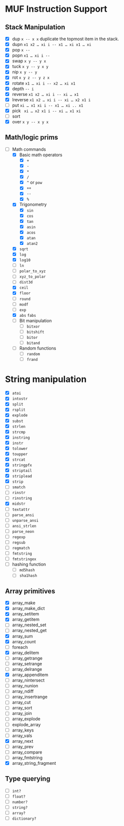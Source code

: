 # MUF Instruction Support

## Stack Manipulation

* [x] dup `x -- x x` duplicate the topmost item in the stack.
* [x] dupn `x1 x2 … xi i -- x1 … xi x1 … xi`
* [x] pop `x -- `
* [x] popn `x1 … xi i -- `
* [x] swap `x y -- y x`
* [x] tuck `x y -- y x y`
* [x] nip `x y -- y`
* [x] rot `x y z -- y z x`
* [x] rotate `x1 … xi i -- x2 … xi x1`
* [x] depth `-- i`
* [x] reverse `x1 x2 … xi i -- xi … x1`
* [x] lreverse `x1 x2 … xi i -- xi … x2 x1 i`
* [ ] put `xi … x1 xi i -- x1 … xi .. x1`
* [x] pick ` xi … x2 x1 i -- xi … x1 xi`
* [ ] sort 
* [x] over `x y -- x y x`

## Math/logic prims

* [ ] Math commands
    * [x] Basic math operators
        * [x] `+`
        * [x] `-` 
        * [x] `*`
        * [x] `/`
        * [x] `^` or `pow`
        * [x] `++`
        * [x] `--`
        * [x] `%`
    * [x] Trigonometry
        * [x] `sin`
        * [x] `cos`
        * [x] `tan`
        * [x] `asin`
        * [x] `acos`
        * [x] `atan`
        * [x] `atan2`
    * [x] `sqrt`
    * [x] `log`
    * [x] `log10`
    * [ ] `ln`
    * [ ] `polar_to_xyz`
    * [ ] `xyz_to_polar`
    * [ ] `dist3d`
    * [x] `ceil`
    * [x] `floor`
    * [ ] `round`
    * [ ] `modf`
    * [ ] `exp`
    * [x] `abs` `fabs`
    * [ ] Bit manipulation
        * [ ] `bitxor`
        * [ ] `bitshift`
        * [ ] `bitor`
        * [ ] `bitand`
    * [ ] Random functions
      * [ ] `random`
      * [ ] `frand`

# String manipulation

* [x] `atoi`
* [x] `intostr`
* [x] `split`
* [x] `rsplit`
* [x] `explode`
* [x] `subst`
* [x] `strlen`
* [x] `strcmp`
* [x] `instring`
* [x] `instr`
* [x] `tolower`
* [x] `toupper`
* [x] `strcat`
* [x] `stringpfx`
* [x] `striptail`
* [x] `striplead`
* [x] `strip`
* [ ] `smatch`
* [ ] `rinstr`
* [ ] `rinstring`
* [x] `midstr`
* [ ] `textattr`
* [ ] `parse_ansi`
* [ ] `unparse_ansi`
* [ ] `ansi_strlen`
* [ ] `parse_neon`
* [ ] `regexp`
* [ ] `regsub`
* [ ] `regmatch`
* [ ] `fmtstring`
* [ ] `fmtstringex`
* [ ] hashing function
    * [ ] `md5hash`
    * [ ] `sha1hash`

## Array primitives

* [x] array_make
* [x] array_make_dict
* [x] array_setitem
* [x] array_getitem
* [ ] array_nested_set
* [ ] array_nested_get
* [x] array_sum
* [x] array_count
* [ ] foreach
* [x] array_delitem
* [ ] array_getrange
* [ ] array_setrange
* [ ] array_delrange
* [x] array_appenditem
* [ ] array_nintersect
* [ ] array_nunion
* [ ] array_ndiff
* [ ] array_insertrange
* [ ] array_cut
* [ ] array_sort
* [ ] array_join
* [ ] array_explode
* [ ] explode_array
* [ ] array_keys
* [ ] array_vals
* [x] array_next
* [ ] array_prev
* [ ] array_compare
* [ ] array_fmtstring
* [x] array_string_fragment

## Type querying

* [ ] `int?`
* [ ] `float?`
* [ ] `number?`
* [ ] `string?`
* [ ] `array?`
* [ ] `dictionary?`
